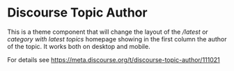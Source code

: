 # Discourse Topic Author

This is a theme component that will change the layout of the */latest* or *category with latest topics* homepage showing in the first column the author of the topic. It works both on desktop and mobile.

For details see https://meta.discourse.org/t/discourse-topic-author/111021
